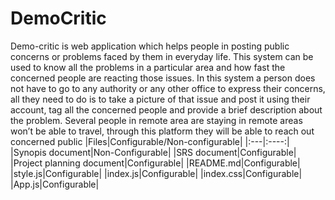 # DemoCritic
  Demo-critic is web application which helps people in posting public concerns or problems faced by them in everyday life. This system can be used to know all the problems in a particular area and how fast the concerned people are reacting those issues. In this system a person does not have to go to any authority or any other office to express their concerns, all they need to do is to take a picture of that issue and post it using their account, tag all the concerned people and provide a brief description about the problem. Several people in remote area are staying in remote areas won’t be able to travel, through this platform they will be able to reach out concerned public
|Files|Configurable/Non-configurable|
|:---|:----:|
|Synopis document|Non-Configurable|
|SRS document|Configurable|
|Project planning document|Configurable|
|README.md|Configurable|
|style.js|Configurable|
|index.js|Configurable|
|index.css|Configurable|
|App.js|Configurable|


